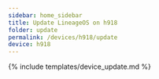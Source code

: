 ```yaml
---
sidebar: home_sidebar
title: Update LineageOS on h918
folder: update
permalink: /devices/h918/update
device: h918
---
```

{% include templates/device_update.md %}
